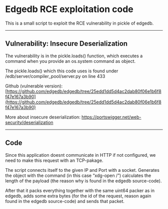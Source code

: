 # Edgedb RCE exploitation code

This is a small script to exploit the RCE vulnerability in pickle of edgedb.

---

## Vulnerability: Insecure Deserialization 

The vulnerability is in the pickle.loads() function, which executes a command when you provide an os.system command as object.

The pickle.loads() which this code uses is found under /edb/server/compiler_pool/server.py on line 433

Github (vulnerable version):  [https://github.com/edgedb/edgedb/tree/25edd1dd5d4ac2dab80f06e1b6f8f47e167a3b90](https://github.com/edgedb/edgedb/tree/25edd1dd5d4ac2dab80f06e1b6f8f47e167a3b90)

More about insecure deserialization: https://portswigger.net/web-security/deserialization

---

## Code

Since this application doesnt communicate in HTTP if not configured, we need to make this request with an TCP-pakage.

The script connects itself to the given IP and Port with a socket. Generates the object with the command (in this case “xdg-open /”) calculates the length of the payload (the reason why is found in the edgedb source-code).

After that it packs everything together with the same uint64 packer as in edgedb, adds some extra bytes (for the id of the request, reason again found in the edgedb source-code) and sends that packet.
